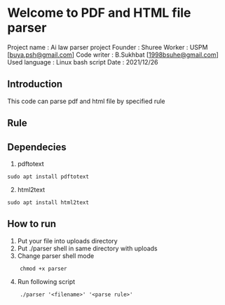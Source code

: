 # Welcome to PDF and HTML file parser

Project name : Ai law parser project
Founder : Shuree 
Worker : USPM [buya.psh@gmail.com]
Code writer : B.Sukhbat [1998bsuhe@gmail.com]
Used language : Linux bash script
Date : 2021/12/26

## Introduction
This code can parse pdf and html file by specified rule

## Rule


## Dependecies
1) pdftotext
```
sudo apt install pdftotext
```

2) html2text
```
sudo apt install html2text
```

## How to run 
1) Put your file into uploads directory
2) Put ./parser shell in same directory with uploads
3) Change parser shell mode 
```
    chmod +x parser
```
4) Run following script 
```
    ./parser '<filename>' '<parse rule>'
```
    

